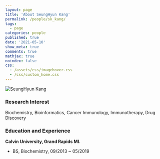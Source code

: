 ```yaml
---
layout: page
title: 'About SeungHyun Kang'
permalink: /people/sk_kang/
tags:
  - page
categories: people
published: true
date: '2021-05-10'
show_meta: true
comments: true
mathjax: true
noindex: false
css:
  - /assets/css/imagehover.css
  - /css/custom_home.css
---
```


<div class="row">
<div class="col"><div class="holder smooth">
    <img src="{{ site.url }}/assets/img/people/SeungHyun_Kang.png" alt="SeungHyun Kang" />
</div></div>
</div>

### Research Interest
Biochemistry, Bioinformatics, Cancer Immunology, Immunotherapy, Drug Discovery

### Education and Experience

**Calvin University, Grand Rapids MI.**
- BS, Biochemistry, 09/2013 ~ 05/2019




